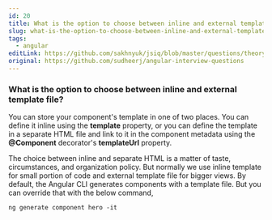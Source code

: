```yaml
---
id: 20
title: What is the option to choose between inline and external template file?
slug: what-is-the-option-to-choose-between-inline-and-external-template-file
tags:
  - angular
editLink: https://github.com/sakhnyuk/jsiq/blob/master/questions/theory/angular/20.md
original: https://github.com/sudheerj/angular-interview-questions
---
```


### What is the option to choose between inline and external template file?

You can store your component's template in one of two places. You can define it inline using the **template** property, or you can define the template in a separate HTML file and link to it in the component metadata using the **@Component** decorator's **templateUrl** property.

The choice between inline and separate HTML is a matter of taste, circumstances, and organization policy. But normally we use inline template for small portion of code and external template file for bigger views. By default, the Angular CLI generates components with a template file. But you can override that with the below command,

```
ng generate component hero -it
```